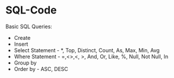 # SQL-Code

Basic SQL Queries:  
- Create  
- Insert   
- Select Statement -  *, Top, Distinct, Count, As, Max, Min, Avg  
- Where Statement - =,<>,<, >, And, Or, Like, %,  Null, Not Null, In  
- Group by   
- Order by - ASC, DESC  
